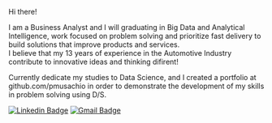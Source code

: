 Hi there!

I am a Business Analyst and I will graduating in Big Data and Analytical Intelligence, work focused on problem solving and prioritize fast delivery to build solutions that improve products and services.     
I believe that my 13 years of experience in the Automotive Industry contribute to innovative ideas and thinking difirent!

Currently dedicate my studies to Data Science, and I created a portfolio at github.com/pmusachio in order to demonstrate the development of my skills in problem solving using D/S.

[![Linkedin Badge](https://img.shields.io/badge/-LinkedIn-blue?style=flat&logo=LinkedIn&logoColor=white)](https://www.linkedin.com/in/pmusachio/)
[![Gmail Badge](https://img.shields.io/badge/-Gmail-c14438?style=flat-square&logo=Gmail&logoColor=white&link=mailto:paulomusachio@gmail.com)](mailto:paulomusachio@gmail.com)
